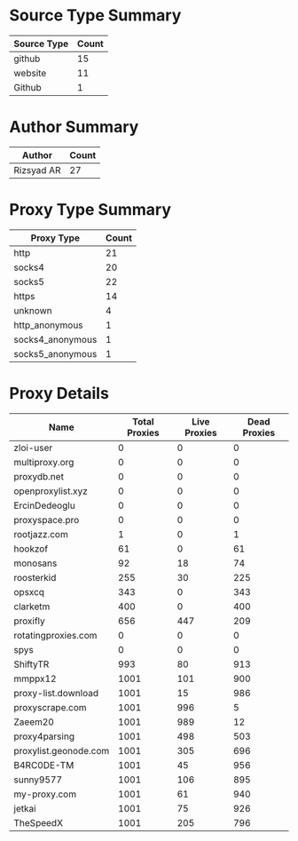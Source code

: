 # Source Type Summary

| Source Type | Count |
|-------------|-------|
| github | 15 |
| website | 11 |
| Github | 1 |


# Author Summary

| Author | Count |
|--------|-------|
| Rizsyad AR | 27 |


# Proxy Type Summary

| Proxy Type | Count |
|------------|-------|
| http | 21 |
| socks4 | 20 |
| socks5 | 22 |
| https | 14 |
| unknown | 4 |
| http_anonymous | 1 |
| socks4_anonymous | 1 |
| socks5_anonymous | 1 |


# Proxy Details

| Name | Total Proxies | Live Proxies | Dead Proxies |
|------|---------------|--------------|---------------|
| zloi-user | 0 | 0 | 0 |
| multiproxy.org | 0 | 0 | 0 |
| proxydb.net | 0 | 0 | 0 |
| openproxylist.xyz | 0 | 0 | 0 |
| ErcinDedeoglu | 0 | 0 | 0 |
| proxyspace.pro | 0 | 0 | 0 |
| rootjazz.com | 1 | 0 | 1 |
| hookzof | 61 | 0 | 61 |
| monosans | 92 | 18 | 74 |
| roosterkid | 255 | 30 | 225 |
| opsxcq | 343 | 0 | 343 |
| clarketm | 400 | 0 | 400 |
| proxifly | 656 | 447 | 209 |
| rotatingproxies.com | 0 | 0 | 0 |
| spys | 0 | 0 | 0 |
| ShiftyTR | 993 | 80 | 913 |
| mmppx12 | 1001 | 101 | 900 |
| proxy-list.download | 1001 | 15 | 986 |
| proxyscrape.com | 1001 | 996 | 5 |
| Zaeem20 | 1001 | 989 | 12 |
| proxy4parsing | 1001 | 498 | 503 |
| proxylist.geonode.com | 1001 | 305 | 696 |
| B4RC0DE-TM | 1001 | 45 | 956 |
| sunny9577 | 1001 | 106 | 895 |
| my-proxy.com | 1001 | 61 | 940 |
| jetkai | 1001 | 75 | 926 |
| TheSpeedX | 1001 | 205 | 796 |
